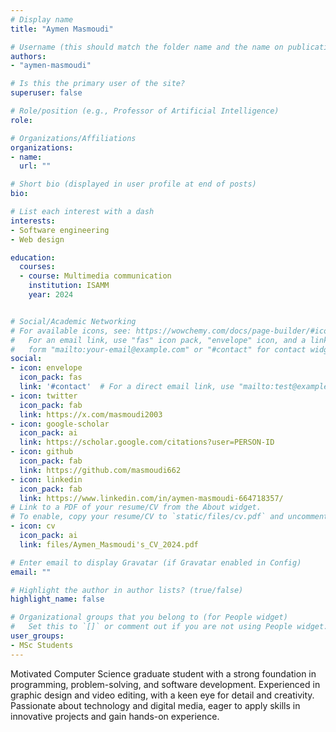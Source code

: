 ```yaml
---
# Display name
title: "Aymen Masmoudi"

# Username (this should match the folder name and the name on publications)
authors:
- "aymen-masmoudi"

# Is this the primary user of the site?
superuser: false

# Role/position (e.g., Professor of Artificial Intelligence)
role:

# Organizations/Affiliations
organizations:
- name: 
  url: ""

# Short bio (displayed in user profile at end of posts)
bio: 

# List each interest with a dash
interests:
- Software engineering
- Web design

education:
  courses:
  - course: Multimedia communication
    institution: ISAMM
    year: 2024


# Social/Academic Networking
# For available icons, see: https://wowchemy.com/docs/page-builder/#icons
#   For an email link, use "fas" icon pack, "envelope" icon, and a link in the
#   form "mailto:your-email@example.com" or "#contact" for contact widget.
social:
- icon: envelope
  icon_pack: fas
  link: '#contact'  # For a direct email link, use "mailto:test@example.org".
- icon: twitter
  icon_pack: fab
  link: https://x.com/masmoudi2003
- icon: google-scholar
  icon_pack: ai
  link: https://scholar.google.com/citations?user=PERSON-ID
- icon: github
  icon_pack: fab
  link: https://github.com/masmoudi662
- icon: linkedin
  icon_pack: fab
  link: https://www.linkedin.com/in/aymen-masmoudi-664718357/
# Link to a PDF of your resume/CV from the About widget.
# To enable, copy your resume/CV to `static/files/cv.pdf` and uncomment the lines below.
- icon: cv
  icon_pack: ai
  link: files/Aymen_Masmoudi's_CV_2024.pdf

# Enter email to display Gravatar (if Gravatar enabled in Config)
email: ""

# Highlight the author in author lists? (true/false)
highlight_name: false

# Organizational groups that you belong to (for People widget)
#   Set this to `[]` or comment out if you are not using People widget.
user_groups: 
- MSc Students
---
```


Motivated Computer Science graduate student with a strong foundation in programming, problem-solving, and software development. Experienced in graphic design and video editing, with a keen eye for detail and creativity. Passionate about technology and digital media, eager to apply skills in innovative projects and gain hands-on experience.